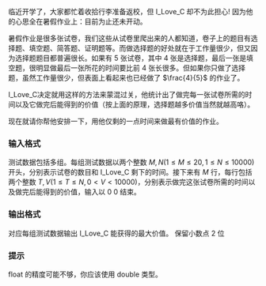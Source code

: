 临近开学了，大家都忙着收拾行李准备返校，但 I_Love_C 却不为此担心! 因为他的心思全在暑假作业上：目前为止还未开动。

暑假作业是很多张试卷，我们这些从试卷里爬出来的人都知道，卷子上的题目有选择题、填空题、简答题、证明题等。而做选择题的好处就在于工作量很少，但又因为选择题题目都普遍很长。如果有 $5$ 张试卷，其中 $4$ 张是选择题，最后一张是填空题，很明显做最后一张所花的时间要比前 $4$ 张长很多。但如果你只做了选择题，虽然工作量很少，但表面上看起来也已经做了 $\frac{4}{5}$ 的作业了。

I_Love_C决定就用这样的方法来蒙混过关，他统计出了做完每一张试卷所需的时间以及它做完后能得到的价值（按上面的原理，选择题越多价值当然就越高咯）。

现在就请你帮他安排一下，用他仅剩的一点时间来做最有价值的作业。

### 输入格式

测试数据包括多组。每组测试数据以两个整数 $M,N(1\leq M\leq 20, 1\leq N\leq 10000)$ 开头，分别表示试卷的数目和 I_Love_C 剩下的时间。接下来有 $M$ 行，每行包括两个整数 $T,V(1\leq T\leq N,0<V<10000)$，分别表示做完这张试卷所需的时间以及做完后能得到的价值，输入以 $0\:0$ 结束。

### 输出格式

对应每组测试数据输出 I_Love_C 能获得的最大价值。
保留小数点 $2$ 位

### 提示

float 的精度可能不够，你应该使用 double 类型。
